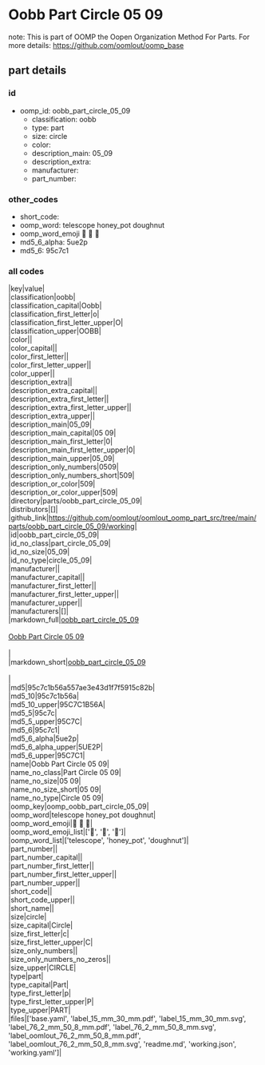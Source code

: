 # Oobb Part Circle 05 09  

note: This is part of OOMP the Oopen Organization Method For Parts. For more details: https://github.com/oomlout/oomp_base

##  part details





### id
* oomp_id: oobb_part_circle_05_09
  * classification: oobb
  * type: part
  * size: circle
  * color: 
  * description_main: 05_09
  * description_extra: 
  * manufacturer: 
  * part_number: 

### other_codes
* short_code: 
* oomp_word: telescope honey_pot doughnut
* oomp_word_emoji :telescope: :honey_pot: :doughnut:
* md5_6_alpha: 5ue2p
* md5_6: 95c7c1

### all codes 
|key|value|  
|classification|oobb|  
|classification_capital|Oobb|  
|classification_first_letter|o|  
|classification_first_letter_upper|O|  
|classification_upper|OOBB|  
|color||  
|color_capital||  
|color_first_letter||  
|color_first_letter_upper||  
|color_upper||  
|description_extra||  
|description_extra_capital||  
|description_extra_first_letter||  
|description_extra_first_letter_upper||  
|description_extra_upper||  
|description_main|05_09|  
|description_main_capital|05 09|  
|description_main_first_letter|0|  
|description_main_first_letter_upper|0|  
|description_main_upper|05_09|  
|description_only_numbers|0509|  
|description_only_numbers_short|509|  
|description_or_color|509|  
|description_or_color_upper|509|  
|directory|parts/oobb_part_circle_05_09|  
|distributors|[]|  
|github_link|https://github.com/oomlout/oomlout_oomp_part_src/tree/main/parts/oobb_part_circle_05_09/working|  
|id|oobb_part_circle_05_09|  
|id_no_class|part_circle_05_09|  
|id_no_size|05_09|  
|id_no_type|circle_05_09|  
|manufacturer||  
|manufacturer_capital||  
|manufacturer_first_letter||  
|manufacturer_first_letter_upper||  
|manufacturer_upper||  
|manufacturers|[]|  
|markdown_full|[oobb_part_circle_05_09](https://github.com/oomlout/oomlout_oomp_part_src/tree/main/parts/oobb_part_circle_05_09/working)<br>[](https://github.com/oomlout/oomlout_oomp_part_src/tree/main/parts/oobb_part_circle_05_09/working)<br>[Oobb Part Circle 05 09](https://github.com/oomlout/oomlout_oomp_part_src/tree/main/parts/oobb_part_circle_05_09/working)<br><br>|  
|markdown_short|[oobb_part_circle_05_09](https://github.com/oomlout/oomlout_oomp_part_src/tree/main/parts/oobb_part_circle_05_09/working)<br><br>|  
|md5|95c7c1b56a557ae3e43d1f7f5915c82b|  
|md5_10|95c7c1b56a|  
|md5_10_upper|95C7C1B56A|  
|md5_5|95c7c|  
|md5_5_upper|95C7C|  
|md5_6|95c7c1|  
|md5_6_alpha|5ue2p|  
|md5_6_alpha_upper|5UE2P|  
|md5_6_upper|95C7C1|  
|name|Oobb Part Circle 05 09|  
|name_no_class|Part Circle 05 09|  
|name_no_size|05 09|  
|name_no_size_short|05 09|  
|name_no_type|Circle 05 09|  
|oomp_key|oomp_oobb_part_circle_05_09|  
|oomp_word|telescope honey_pot doughnut|  
|oomp_word_emoji|:telescope: :honey_pot: :doughnut:|  
|oomp_word_emoji_list|[':telescope:', ':honey_pot:', ':doughnut:']|  
|oomp_word_list|['telescope', 'honey_pot', 'doughnut']|  
|part_number||  
|part_number_capital||  
|part_number_first_letter||  
|part_number_first_letter_upper||  
|part_number_upper||  
|short_code||  
|short_code_upper||  
|short_name||  
|size|circle|  
|size_capital|Circle|  
|size_first_letter|c|  
|size_first_letter_upper|C|  
|size_only_numbers||  
|size_only_numbers_no_zeros||  
|size_upper|CIRCLE|  
|type|part|  
|type_capital|Part|  
|type_first_letter|p|  
|type_first_letter_upper|P|  
|type_upper|PART|  
|files|['base.yaml', 'label_15_mm_30_mm.pdf', 'label_15_mm_30_mm.svg', 'label_76_2_mm_50_8_mm.pdf', 'label_76_2_mm_50_8_mm.svg', 'label_oomlout_76_2_mm_50_8_mm.pdf', 'label_oomlout_76_2_mm_50_8_mm.svg', 'readme.md', 'working.json', 'working.yaml']|  
